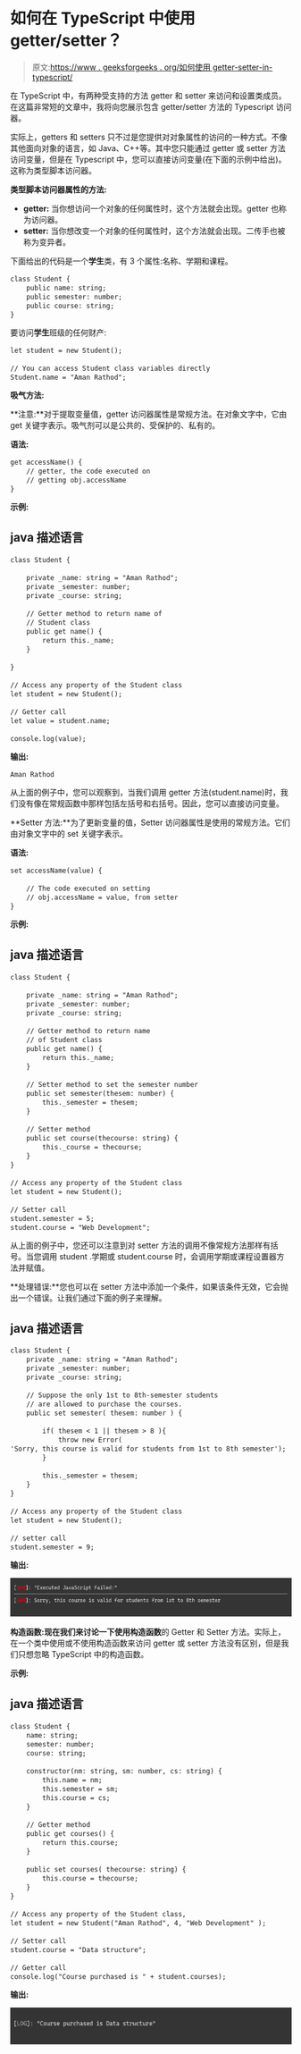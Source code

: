 # 如何在 TypeScript 中使用 getter/setter？

> 原文:[https://www . geeksforgeeks . org/如何使用 getter-setter-in-typescript/](https://www.geeksforgeeks.org/how-to-use-getters-setters-in-typescript/)

在 TypeScript 中，有两种受支持的方法 getter 和 setter 来访问和设置类成员。在这篇非常短的文章中，我将向您展示包含 getter/setter 方法的 Typescript 访问器。

实际上，getters 和 setters 只不过是您提供对对象属性的访问的一种方式。不像其他面向对象的语言，如 Java、C++等。其中您只能通过 getter 或 setter 方法访问变量，但是在 Typescript 中，您可以直接访问变量(在下面的示例中给出)。这称为类型脚本访问器。

**类型脚本访问器属性的方法:**

*   **getter:** 当你想访问一个对象的任何属性时，这个方法就会出现。getter 也称为访问器。
*   **setter:** 当你想改变一个对象的任何属性时，这个方法就会出现。二传手也被称为变异者。

下面给出的代码是一个**学生**类，有 3 个属性:名称、学期和课程。

```
class Student {
    public name: string;
    public semester: number;
    public course: string;
}
```

要访问**学生**班级的任何财产:

```
let student = new Student();

// You can access Student class variables directly
Student.name = "Aman Rathod";
```

**吸气方法:**

**注意:**对于提取变量值，getter 访问器属性是常规方法。在对象文字中，它由 get 关键字表示。吸气剂可以是公共的、受保护的、私有的。

**语法:**

```
get accessName() {  
    // getter, the code executed on 
    // getting obj.accessName  
}
```

**示例:**

## java 描述语言

```
class Student {

    private _name: string = "Aman Rathod";
    private _semester: number;
    private _course: string;

    // Getter method to return name of
    // Student class
    public get name() {
        return this._name;
    }

}

// Access any property of the Student class
let student = new Student();

// Getter call
let value = student.name;

console.log(value);
```

**输出:**

```
Aman Rathod
```

从上面的例子中，您可以观察到，当我们调用 getter 方法(student.name)时，我们没有像在常规函数中那样包括左括号和右括号。因此，您可以直接访问变量。

**Setter 方法:**为了更新变量的值，Setter 访问器属性是使用的常规方法。它们由对象文字中的 set 关键字表示。

**语法:**

```
set accessName(value) {  

    // The code executed on setting 
    // obj.accessName = value, from setter  
}  
```

**示例:**

## java 描述语言

```
class Student {

    private _name: string = "Aman Rathod";
    private _semester: number;
    private _course: string;

    // Getter method to return name
    // of Student class
    public get name() {
        return this._name;
    }

    // Setter method to set the semester number
    public set semester(thesem: number) {
        this._semester = thesem;
    }

    // Setter method
    public set course(thecourse: string) {
        this._course = thecourse;
    }
}

// Access any property of the Student class
let student = new Student();

// Setter call
student.semester = 5;
student.course = "Web Development";
```

从上面的例子中，您还可以注意到对 setter 方法的调用不像常规方法那样有括号。当您调用 student .学期或 student.course 时，会调用学期或课程设置器方法并赋值。

**处理错误:**您也可以在 setter 方法中添加一个条件，如果该条件无效，它会抛出一个错误。让我们通过下面的例子来理解。

## java 描述语言

```
class Student {    
    private _name: string = "Aman Rathod";
    private _semester: number;
    private _course: string;

    // Suppose the only 1st to 8th-semester students
    // are allowed to purchase the courses.
    public set semester( thesem: number ) {

        if( thesem < 1 || thesem > 8 ){
            throw new Error(
'Sorry, this course is valid for students from 1st to 8th semester');
        }

        this._semester = thesem;
    }
}

// Access any property of the Student class
let student = new Student();

// setter call
student.semester = 9;
```

**输出:**

![](img/8276bc3e8604a36a9c8c7af26e4e7d16.png)

**构造函数:**现在我们来讨论一下使用**构造函数**的 Getter 和 Setter 方法。实际上，在一个类中使用或不使用构造函数来访问 getter 或 setter 方法没有区别，但是我们只想忽略 TypeScript 中的构造函数。

**示例:**

## java 描述语言

```
class Student {
    name: string;
    semester: number;
    course: string;

    constructor(nm: string, sm: number, cs: string) {
        this.name = nm;
        this.semester = sm;
        this.course = cs;
    }

    // Getter method 
    public get courses() {
        return this.course;
    }

    public set courses( thecourse: string) {
        this.course = thecourse;
    }
}

// Access any property of the Student class, 
let student = new Student("Aman Rathod", 4, "Web Development" ); 

// Setter call
student.course = "Data structure";

// Getter call
console.log("Course purchased is " + student.courses);
```

**输出:**

![](img/f5050dadc7ec6a4d15d9c2a5e7bef665.png)
